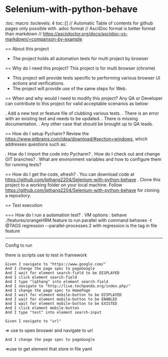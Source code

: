 # Selenium-with-python-behave
:toc: macro
:toclevels: 4
toc::[]
// Automatic Table of contents for github pages only possible with .adoc format
// AsciiDoc format is better format than markdown
// https://asciidoctor.org/docs/asciidoc-vs-markdown/=comparison-by-example

== About this project
* The project holds all automation tests for multi project by browser


== Why do I need this project?
This project is for multi browser (chrome)

* This project will provide tests specific to performing various browser UI actions and verifications.
* The project will provide use of the same steps for Web.

== When and why would I need to modify this project?
Any QA or Developer can contribute to this project for valid acceptable scenarios as below:

. Add a new test or feature file of clubbing various tests.
. There is an error with an existing test and needs to be updated.
. There is missing documentation.
. Any other case that should be brought up to QA leads.

== How do I setup Pychamr?
Review the https://www.jetbrains.com/idea/download/#section=windows, which addresses
questions such as:

. How do I import the code into Pycharm?
. How do I check out and change GIT branches?
. What are environment variables and how to configure them for running tests?

== How do I get the code, afresh?
. You can download code at https://github.com/lqthang2204/Selenium-with-python-behave
. Clone this project to a working folder on your local machine.
Follow https://github.com/lqthang2204/Selenium-with-python-behave for cloning a repository.

== Test execution

=== How do I run a automation test?
. VM options : behave ./features/orangeHRM.feature
to run parallel with command behavex -t @TAGS regression --parallel-processes 2
with regression is the tag in file feature

----



Config to run

there is scripts use to test in framework

    Given I navigate to "https://www.google.com/"
    And I change the page spec to pageGoogle
    And I wait for element search-field to be DISPLAYED
    And I click element search-field
    And I type "lqthang" into element search-field
    And I navigate to "http://live.techpanda.org/index.php/"
    And I change the page spec to HomePage
    And I wait for element mobile-button to be DISPLAYED
    And I wait for element mobile-button to be ENABLED
    And I wait for element mobile-button to be EXISTED
    And I click element mobile-button
    And I type "test" into element search-input

    Given I navigate to "url"
=> use to open broswer and navigate to url

    And I change the page spec to pageGoogle
=>use to get element that store in file yaml

